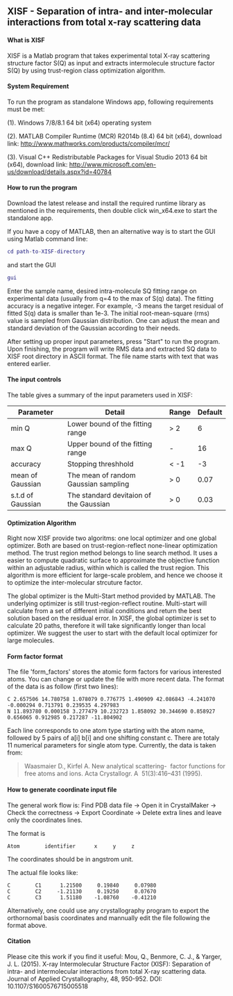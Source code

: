 ## XISF - Separation of intra- and inter-molecular interactions from total x-ray scattering data

#### What is XISF
XISF is a Matlab program that takes experimental total X-ray scattering structure factor S(Q) as input and extracts intermolecule structure factor S(Q) by using trust-region class optimization algorithm.


#### System Requirement
To run the program as standalone Windows app, following requirements must be met:

(1). Windows 7/8/8.1 64 bit (x64) operating system

(2). MATLAB Compiler Runtime (MCR) R2014b (8.4) 64 bit (x64), download link: http://www.mathworks.com/products/compiler/mcr/

(3). Visual C++ Redistributable Packages for Visual Studio 2013 64 bit (x64), download link: http://www.microsoft.com/en-us/download/details.aspx?id=40784

#### How to run the program
Download the latest release and install the required runtime library as mentioned in the requirements, then double click win_x64.exe to start the standalone app.

If you have a copy of MATLAB, then an alternative way is to start the GUI using Matlab command line: 

```matlab
cd path-to-XISF-directory
```
and start the GUI
```matlab
gui
```

Enter the sample name, desired intra-molecule SQ fitting range on experimental data (usually from q=4 to the max of S(q) data). The fitting accuracy is a negative integer. For example, -3 means the target residual of fitted S(q) data is smaller than 1e-3. The initial root-mean-square (rms) value is sampled from Gaussian distribution. One can adjust the mean and standard deviation of the Gaussian according to their needs.

After setting up proper input parameters, press "Start" to run the program. Upon finishing, the program will write RMS data and extracted SQ data to XISF root directory in ASCII format. The file name starts with text that was entered earlier. 

#### The input controls
The table gives a summary of the input parameters used in XISF:


| Parameter       | Detail                          | Range    | Default   |
|-----------------|---------------------------------|----------|-----------|
| min Q           | Lower bound of the fitting range| > 2      | 6         |
| max Q           | Upper bound of the fitting range| -        | 16        |
| accuracy        | Stopping threshhold             | < -1     | -3        |
|mean of Gaussian | The mean of random Gaussian sampling | > 0 | 0.07      |
|s.t.d of Gaussian| The standard devitaion of the Gaussian | > 0| 0.03 |

#### Optimization Algorithm
Right now XISF provide two algoritms: one local optimizer and one global optimizer. Both are based on trust-region-reflect none-linear optimization method. The trust region method belongs to line search method. It uses a easier to compute quadratic surface to approximate the objective function within an adjustable radius, within which is called the trust region. This algorithm is more efficient for large-scale problem, and hence we choose it to optimize the inter-molecular strcuture factor. 

The global optimizer is the Multi-Start method provided by MATLAB. The underlying optimizer is still trust-region-reflect routine. Multi-start will calculate from a set of different initial conditions and return the best solution based on the residual error. In XISF, the global optimizer is set to calculate 20 paths, therefore it will take significantly longer than local optimizer. We suggest the user to start with the default local optimizer for large molecules.

#### Form factor format
The file 'form_factors' stores the atomic form factors for various interested atoms. You can change or update the file with more recent data. The format of the data is as follow (first two lines):
```
C 2.657506 14.780758 1.078079 0.776775 1.490909 42.086843 -4.241070 -0.000294 0.713791 0.239535 4.297983
N 11.893780 0.000158 3.277479 10.232723 1.858092 30.344690 0.858927 0.656065 0.912985 0.217287 -11.804902
```
Each line corresponds to one atom type starting with the atom name, followed by 5 pairs of a[i] b[i] and one shifting constant c. There are totaly 11 numerical parameters for single atom type. Currently, the data is taken from:
>Waasmaier D., Kirfel A. New analytical scattering-  factor functions for free atoms and ions. Acta Crystallogr. A  51(3):416–431 (1995). 

#### How to generate coordinate input file
The general work flow is:
Find PDB data file -> Open it in CrystalMaker -> Check the correctness -> Export Coordinate -> Delete extra lines and leave only the coordinates lines.

The format is
```
Atom        identifier      x     y     z
```
The coordinates should be in angstrom unit.

The actual file looks like:
```
C        C1      1.21500     0.19840     0.07980
C        C2     -1.21130     0.19250     0.07670
C        C3      1.51180    -1.08760    -0.41210
```

Alternatively, one could use any crystallography program to export the orthornomal basis coordinates and mannually edit the file following the format above.

#### Citation
Please cite this work if you find it useful:
Mou, Q., Benmore, C. J., & Yarger, J. L. (2015). X-ray Intermolecular Structure Factor (XISF): Separation of intra- and intermolecular interactions from total X-ray scattering data. Journal of Applied Crystallography, 48, 950-952. DOI: 10.1107/S1600576715005518
